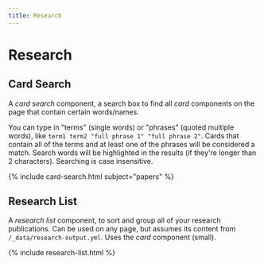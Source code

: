 ```yaml
---
title: Research
---
```


# <i class="fas fa-microscope"></i>Research

<!-- section break -->

## Card Search

A _card search_ component, a search box to find all _card_ components on the page that contain certain words/names.

You can type in "terms" (single words) or "phrases" (quoted multiple words), like `term1 term2 "full phrase 1" "full phrase 2"`.
Cards that contain all of the terms and at least one of the phrases will be considered a match.
Search words will be highlighted in the results (if they're longer than 2 characters).
Searching is case insensitive.

{% include card-search.html subject="papers" %}

<!-- section break -->

## Research List

A _research list_ component, to sort and group all of your research publications.
Can be used on any page, but assumes its content from `/_data/research-output.yml`.
Uses the _card_ component (small).

{% include research-list.html %}